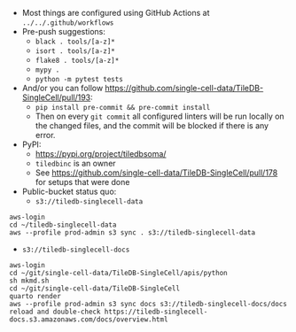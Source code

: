 * Most things are configured using GitHub Actions at `../../.github/workflows`
* Pre-push suggestions:
  * `black . tools/[a-z]*`
  * `isort . tools/[a-z]*`
  * `flake8 . tools/[a-z]*`
  * `mypy .`
  * `python -m pytest tests`
* And/or you can follow https://github.com/single-cell-data/TileDB-SingleCell/pull/193:
  * `pip install pre-commit && pre-commit install`
  * Then on every `git commit` all configured linters will be run locally on the changed files, and the commit will be blocked if there is any error.
* PyPI:
  * https://pypi.org/project/tiledbsoma/
  * `tiledbinc` is an owner
  * See https://github.com/single-cell-data/TileDB-SingleCell/pull/178 for setups that were done
* Public-bucket status quo:
  * `s3://tiledb-singlecell-data`

```
aws-login
cd ~/tiledb-singlecell-data
aws --profile prod-admin s3 sync . s3://tiledb-singlecell-data
```

  * `s3://tiledb-singlecell-docs`

```
aws-login
cd ~/git/single-cell-data/TileDB-SingleCell/apis/python
sh mkmd.sh
cd ~/git/single-cell-data/TileDB-SingleCell
quarto render
aws --profile prod-admin s3 sync docs s3://tiledb-singlecell-docs/docs
reload and double-check https://tiledb-singlecell-docs.s3.amazonaws.com/docs/overview.html
```
